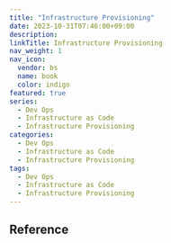 ```yaml
---
title: "Infrastructure Provisioning"
date: 2023-10-31T07:46:00+09:00
description:
linkTitle: Infrastructure Provisioning
nav_weight: 1
nav_icon:
  vendor: bs
  name: book
  color: indigo
featured: true
series:
  - Dev Ops
  - Infrastructure as Code
  - Infrastructure Provisioning
categories:
  - Dev Ops
  - Infrastructure as Code
  - Infrastructure Provisioning
tags:
  - Dev Ops
  - Infrastructure as Code
  - Infrastructure Provisioning
---
```


## Reference
